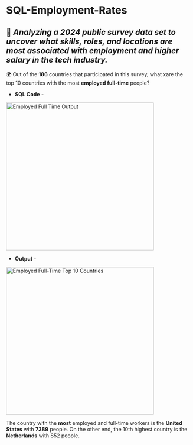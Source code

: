 # SQL-Employment-Rates
## 📌 *Analyzing a 2024 public survey data set to uncover what skills, roles, and locations are most associated with employment and higher salary in the tech industry.*

🌍 Out of the **186** countries that participated in this survey, what xare the top 10 countries with the most **employed full-time** people?

- **SQL Code** - 


<img width="400" alt="Employed Full Time Output" src="https://github.com/user-attachments/assets/2cd6ba58-a965-49eb-99e0-2db207545f20" />




- **Output** - 


<img width="400" alt="Employed Full-Time Top 10 Countries" src="https://github.com/user-attachments/assets/d0c29b9c-3a41-4f61-aba4-46e40d2c71b4" />



The country with the **most** employed and full-time workers is the **United States** with **7389** people.
On the other end, the 10th highest country is the **Netherlands** with 852 people.

